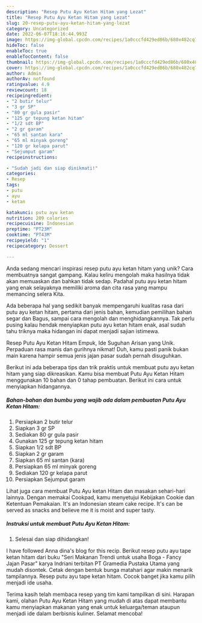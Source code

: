 ```yaml
---
description: "Resep Putu Ayu Ketan Hitam yang Lezat"
title: "Resep Putu Ayu Ketan Hitam yang Lezat"
slug: 20-resep-putu-ayu-ketan-hitam-yang-lezat
category: Uncategorized
date: 2022-06-07T18:16:44.993Z
image: https://img-global.cpcdn.com/recipes/1a0cccfd429ed86b/680x482cq70/putu-ayu-ketan-hitam-foto-resep-utama.jpg
hideToc: false
enableToc: true
enableTocContent: false
thumbnail: https://img-global.cpcdn.com/recipes/1a0cccfd429ed86b/680x482cq70/putu-ayu-ketan-hitam-foto-resep-utama.jpg
cover: https://img-global.cpcdn.com/recipes/1a0cccfd429ed86b/680x482cq70/putu-ayu-ketan-hitam-foto-resep-utama.jpg
author: Admin
authorAv: notfound
ratingvalue: 4.9
reviewcount: 18
recipeingredient:
- "2 butir telur"
- "3 gr SP"
- "80 gr gula pasir"
- "125 gr tepung ketan hitam"
- "1/2 sdt BP"
- "2 gr garam"
- "65 ml santan kara"
- "65 ml minyak goreng"
- "120 gr kelapa parut"
- "Sejumput garam"
recipeinstructions:

- "Sudah jadi dan siap dinikmati!"
categories:
- Resep
tags:
- putu
- ayu
- ketan

katakunci: putu ayu ketan 
nutrition: 209 calories
recipecuisine: Indonesian
preptime: "PT23M"
cooktime: "PT43M"
recipeyield: "1"
recipecategory: Dessert

---
```





Anda sedang mencari inspirasi resep putu ayu ketan hitam yang unik? Cara membuatnya sangat gampang. Kalau keliru mengolah maka hasilnya tidak akan memuaskan dan bahkan tidak sedap. Padahal putu ayu ketan hitam yang enak selayaknya memiliki aroma dan cita rasa yang mampu memancing selera Kita.





Ada beberapa hal yang sedikit banyak mempengaruhi kualitas rasa dari putu ayu ketan hitam, pertama dari jenis bahan, kemudian pemilihan bahan segar dan Bagus, sampai cara mengolah dan menghidangkannya. Tak perlu pusing kalau hendak menyiapkan putu ayu ketan hitam enak,      asal sudah tahu triknya maka hidangan ini dapat menjadi sajian istimewa.














Resep Putu Ayu Ketan Hitam Empuk, Ide Suguhan Arisan yang Unik. Perpaduan rasa manis dan gurihnya nikmat! Duh, kamu pasti panik bukan main karena hampir semua jenis jajan pasar sudah pernah disuguhkan.






Berikut ini ada beberapa tips dan trik praktis untuk membuat putu ayu ketan hitam yang siap dikreasikan. Kamu bisa membuat Putu Ayu Ketan Hitam menggunakan 10 bahan dan 0 tahap pembuatan. Berikut ini cara untuk menyiapkan hidangannya.

<!--inarticleads1-->

##### Bahan-bahan dan bumbu yang wajib ada dalam pembuatan Putu Ayu Ketan Hitam:

1. Persiapkan 2 butir telur
1. Siapkan 3 gr SP
1. Sediakan 80 gr gula pasir
1. Gunakan 125 gr tepung ketan hitam
1. Siapkan 1/2 sdt BP
1. Siapkan 2 gr garam
1. Siapkan 65 ml santan (kara)
1. Persiapkan 65 ml minyak goreng
1. Sediakan 120 gr kelapa parut
1. Persiapkan Sejumput garam


Lihat juga cara membuat Putu Ayu ketan Hitam dan masakan sehari-hari lainnya. Dengan memakai Cookpad, kamu menyetujui Kebijakan Cookie dan Ketentuan Pemakaian. It&#39;s an Indonesian steam cake recipe. It&#39;s can be served as snacks and believe me it is moist and super tasty. 

<!--inarticleads2-->

##### Instruksi untuk membuat Putu Ayu Ketan Hitam:


1. Selesai dan siap dihidangkan!

I have followed Anna dina&#39;s blog for this recip. Berikut resep putu ayu tape ketan hitam dari buku &#34;Seri Makanan Trendi untuk usaha Boga - Fancy Jajan Pasar&#34; karya Indriani terbitan PT Gramedia Pustaka Utama yang mudah disontek. Cetak dengan bentuk bunga matahari agar makin menarik tampilannya. Resep putu ayu tape ketan hitam. Cocok banget jika kamu pilih menjadi ide usaha. 

Terima kasih telah membaca resep yang tim kami tampilkan di sini. Harapan kami, olahan Putu Ayu Ketan Hitam yang mudah di atas dapat membantu kamu menyiapkan makanan yang enak untuk keluarga/teman ataupun menjadi ide dalam berbisnis kuliner. Selamat mencoba!
